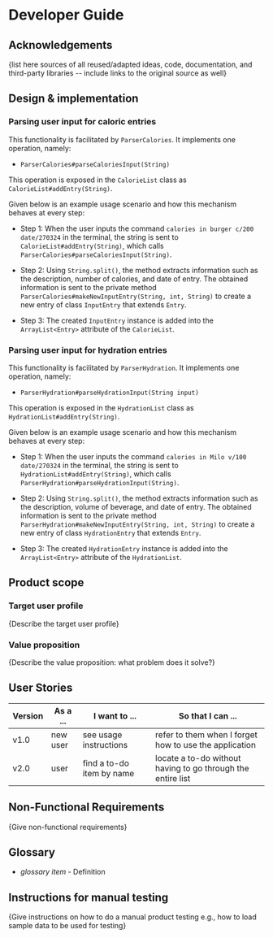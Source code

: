 # Developer Guide

## Acknowledgements

{list here sources of all reused/adapted ideas, code, documentation, and third-party libraries -- include links to the original source as well}

## Design & implementation
### Parsing user input for caloric entries
 
This functionality is facilitated by `ParserCalories`. It implements one operation, namely:
- `ParserCalories#parseCaloriesInput(String)`

This operation is exposed in the `CalorieList` class as `CalorieList#addEntry(String)`.

Given below is an example usage scenario and how this mechanism behaves at every step:
- Step 1: When the user inputs the command `calories in burger c/200 date/270324` in the terminal,
the string is sent to `CalorieList#addEntry(String)`, which calls `ParserCalories#parseCaloriesInput(String)`.

- Step 2: Using `String.split()`, the method extracts information such as the description, number of calories, and date of entry. The obtained information is sent to the private method `ParserCalories#makeNewInputEntry(String, int, String)` to create a new entry of class `InputEntry` that extends `Entry`.

- Step 3: The created `InputEntry` instance is added into the `ArrayList<Entry>` attribute of the `CalorieList`.

### Parsing user input for hydration entries

This functionality is facilitated by `ParserHydration`. It implements one operation, namely:
- `ParserHydration#parseHydrationInput(String input)`

This operation is exposed in the `HydrationList` class as `HydrationList#addEntry(String)`.

Given below is an example usage scenario and how this mechanism behaves at every step:
- Step 1: When the user inputs the command `calories in Milo v/100 date/270324` in the terminal,
  the string is sent to `HydrationList#addEntry(String)`, which calls `ParserHydration#parseHydrationInput(String)`.

- Step 2: Using `String.split()`, the method extracts information such as the description, volume of beverage, and date of entry. The obtained information is sent to the private method `ParserHydration#makeNewInputEntry(String, int, String)` to create a new entry of class `HydrationEntry` that extends `Entry`.

- Step 3: The created `HydrationEntry` instance is added into the `ArrayList<Entry>` attribute of the `HydrationList`.

## Product scope
### Target user profile

{Describe the target user profile}

### Value proposition

{Describe the value proposition: what problem does it solve?}

## User Stories

|Version| As a ... | I want to ... | So that I can ...|
|--------|----------|---------------|------------------|
|v1.0|new user|see usage instructions|refer to them when I forget how to use the application|
|v2.0|user|find a to-do item by name|locate a to-do without having to go through the entire list|

## Non-Functional Requirements

{Give non-functional requirements}

## Glossary

* *glossary item* - Definition

## Instructions for manual testing

{Give instructions on how to do a manual product testing e.g., how to load sample data to be used for testing}
